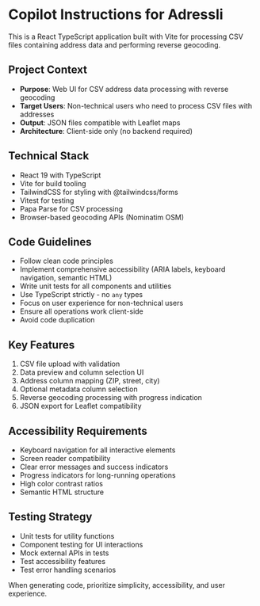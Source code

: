 <!-- Use this file to provide workspace-specific custom instructions to Copilot. For more details, visit https://code.visualstudio.com/docs/copilot/copilot-customization#_use-a-githubcopilotinstructionsmd-file -->

# Copilot Instructions for Adressli

This is a React TypeScript application built with Vite for processing CSV files containing address data and performing reverse geocoding.

## Project Context

- **Purpose**: Web UI for CSV address data processing with reverse geocoding
- **Target Users**: Non-technical users who need to process CSV files with addresses
- **Output**: JSON files compatible with Leaflet maps
- **Architecture**: Client-side only (no backend required)

## Technical Stack

- React 19 with TypeScript
- Vite for build tooling
- TailwindCSS for styling with @tailwindcss/forms
- Vitest for testing
- Papa Parse for CSV processing
- Browser-based geocoding APIs (Nominatim OSM)

## Code Guidelines

- Follow clean code principles
- Implement comprehensive accessibility (ARIA labels, keyboard navigation, semantic HTML)
- Write unit tests for all components and utilities
- Use TypeScript strictly - no `any` types
- Focus on user experience for non-technical users
- Ensure all operations work client-side
- Avoid code duplication

## Key Features

1. CSV file upload with validation
2. Data preview and column selection UI
3. Address column mapping (ZIP, street, city)
4. Optional metadata column selection
5. Reverse geocoding processing with progress indication
6. JSON export for Leaflet compatibility

## Accessibility Requirements

- Keyboard navigation for all interactive elements
- Screen reader compatibility
- Clear error messages and success indicators
- Progress indicators for long-running operations
- High color contrast ratios
- Semantic HTML structure

## Testing Strategy

- Unit tests for utility functions
- Component testing for UI interactions
- Mock external APIs in tests
- Test accessibility features
- Test error handling scenarios

When generating code, prioritize simplicity, accessibility, and user experience.
